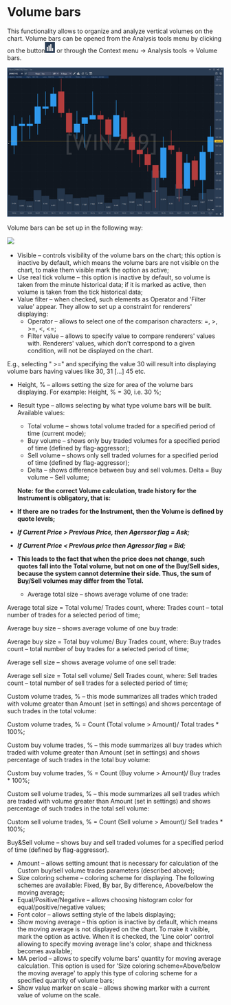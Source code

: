 # Volume bars

This functionality allows to organize and analyze vertical volumes on the chart. Volume bars can be opened from the Analysis tools menu by clicking on the button![](../../../../../.gitbook/assets/53%20%284%29.png) or through the Context menu -&gt; Analysis tools -&gt; Volume bars.​

![](../../../../../.gitbook/assets/bars.png)

Volume bars can be set up in the following way:​

![](../../../../../.gitbook/assets/67.png)

* Visible – controls visibility of the volume bars on the chart; this option is inactive by default, which means the volume bars are not visible on the chart, to make them visible mark the option as active;
* Use real tick volume – this option is inactive by default, so volume is taken from the minute historical data; if it is marked as active, then volume is taken from the tick historical data;
* Value filter – when checked, such elements as Operator and 'Filter value' appear. They allow to set up a constraint for renderers' displaying:
  * Operator – allows to select one of the comparison characters: =, &gt;, &gt;=, &lt;, &lt;=;
  * Filter value – allows to specify value to compare renderers' values with. Renderers' values, which don't correspond to a given condition, will not be displayed on the chart.

E.g., selecting " &gt;=" and specifying the value 30 will result into displaying volume bars having values like 30, 31 \[...\] 45 etc.

* Height, % – allows setting the size for area of the volume bars displaying. For example: Height, % = 30, i.e. 30 %;
* Result type – allows selecting by what type volume bars will be built. Available values:

  * Total volume – shows total volume traded for a specified period of time \(current mode\);
  * Buy volume – shows only buy traded volumes for a specified period of time \(defined by flag-aggressor\);
  * Sell volume – shows only sell traded volumes for a specified period of time \(defined by flag-aggressor\);
  * Delta – shows difference between buy and sell volumes. Delta = Buy volume – Sell volume;

  **Note:** **for the correct Volume calculation, trade history for the Instrument is obligatory, that is:**

* **If there are no trades for the Instrument, then the Volume is defined by quote levels;**
* _**If Current Price &gt; Previous Price, then Agerssor flag = Ask;**_
* _**If Current Price &lt; Previous price then Agressor flag = Bid;**_
* **This leads to the fact that when the price does not change, such quotes fall into the Total volume, but not on one of the Buy/Sell sides, because the system cannot determine their side. Thus, the sum of Buy/Sell volumes may differ from the Total.**
  * Average total size – shows average volume of one trade:

Average total size = Total volume/ Trades count, where: Trades count – total number of trades for a selected period of time;

Average buy size – shows average volume of one buy trade:

Average buy size = Total buy volume/ Buy Trades count, where: Buy trades count – total number of buy trades for a selected period of time;

Average sell size – shows average volume of one sell trade:

Average sell size = Total sell volume/ Sell Trades count, where: Sell trades count – total number of sell trades for a selected period of time;

Custom volume trades, % – this mode summarizes all trades which traded with volume greater than Amount \(set in settings\) and shows percentage of such trades in the total volume:

Custom volume trades, % = Count \(Total volume &gt; Amount\)/ Total trades \* 100%;

Custom buy volume trades, % – this mode summarizes all buy trades which traded with volume greater than Amount \(set in settings\) and shows percentage of such trades in the total buy volume:

Custom buy volume trades, % = Count \(Buy volume &gt; Amount\)/ Buy trades \* 100%;

Custom sell volume trades, % – this mode summarizes all sell trades which are traded with volume greater than Amount \(set in settings\) and shows percentage of such trades in the total sell volume:​

​Custom sell volume trades, % = Count \(Sell volume &gt; Amount\)/ Sell trades \* 100%;​

Buy&Sell volume –​ shows buy and sell traded volumes for a specified period of time \(defined by flag-aggressor\).​

* Amount – allows setting amount that is necessary for calculation of the Custom buy/sell volume trades parameters \(described above\);
* Size coloring scheme – coloring scheme for displaying. The following schemes are available: Fixed, By bar, By difference, Above/below the moving average;
* Equal/Positive/Negative – allows choosing histogram color for equal/positive/negative values;
* Font color – allows setting style of the labels displaying;
* Show moving average – this option is inactive by default, which means the moving average is not displayed on the chart. To make it visible, mark the option as active. When it is checked, the 'Line color' control allowing to specify moving average line's color, shape and thickness becomes available;
* MA period – allows to specify volume bars' quantity for moving average calculation. This option is used for 'Size coloring scheme=Above/below the moving average' to apply this type of coloring scheme for a specified quantity of volume bars;
* Show value marker on scale – allows showing marker with a current value of volume on the scale.

